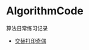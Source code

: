 # AlgorithmCode
算法日常练习记录
- [交替打印奇偶](https://github.com/lsbnbdz/AlgorithmCode/tree/master/%E4%BA%A4%E6%9B%BF%E6%89%93%E5%8D%B0%E5%A5%87%E5%81%B6)
